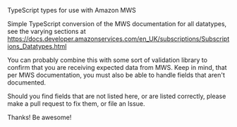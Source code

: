 TypeScript types for use with Amazon MWS

Simple TypeScript conversion of the MWS documentation for all datatypes, see the varying sections at https://docs.developer.amazonservices.com/en_UK/subscriptions/Subscriptions_Datatypes.html

You can probably combine this with some sort of validation library to confirm that you are receiving expected data from MWS.  Keep in mind, that per MWS documentation, you must also be able to handle fields that aren't documented.

Should you find fields that are not listed here, or are listed correctly, please make a pull request to fix them, or file an Issue.

Thanks!  Be awesome!
